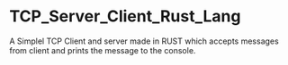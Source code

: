 # TCP_Server_Client_Rust_Lang
A Simplel TCP Client and server made in RUST which accepts messages from client and prints the message to the console.
